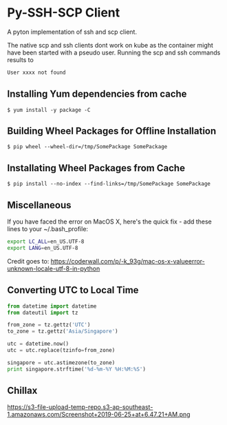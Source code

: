 # Py-SSH-SCP Client
A pyton implementation of ssh and scp client. 

The native scp and ssh clients dont work on kube as the container might have been started with a pseudo user. Running the scp and ssh commands results to 

```bash
User xxxx not found
```

## Installing Yum dependencies from cache
```
$ yum install -y package -C
```

## Building Wheel Packages for Offline Installation
```
$ pip wheel --wheel-dir=/tmp/SomePackage SomePackage
```

## Installating Wheel Packages from Cache
```
$ pip install --no-index --find-links=/tmp/SomePackage SomePackage
```

## Miscellaneous
If you have faced the error on MacOS X, here's the quick fix - add these lines to your ~/.bash_profile:
```bash  
export LC_ALL=en_US.UTF-8
export LANG=en_US.UTF-8
```
Credit goes to: https://coderwall.com/p/-k_93g/mac-os-x-valueerror-unknown-locale-utf-8-in-python

## Converting UTC to Local Time
```python
from datetime import datetime
from dateutil import tz

from_zone = tz.gettz('UTC')
to_zone = tz.gettz('Asia/Singapore')

utc = datetime.now()
utc = utc.replace(tzinfo=from_zone)

singapore = utc.astimezone(to_zone)
print singapore.strftime('%d-%m-%Y %H:%M:%S')

```

## Chillax 
https://s3-file-upload-temp-repo.s3-ap-southeast-1.amazonaws.com/Screenshot+2019-06-25+at+6.47.21+AM.png
